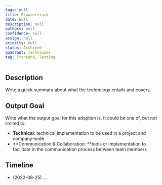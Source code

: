 ```yaml
---
tags: null
title: Browserstack
date: null
description: null
authors: null
confidence: null
assign: null
priority: null
status: Archived
quadrant: Techniques
tag: Frontend, Testing
---
```


## Description
Write a quick summary about what the technology entails and covers.

## Output Goal
Write what the output goal for this adoption is. It could be one of, but not limited to:

* **Technical:** technical implementation to be used in a project and company-wide
* **Communication & Collaboration: **tools or implementation to facilitate in the communication process between team members

## Timeline
* (2022-08-25) …